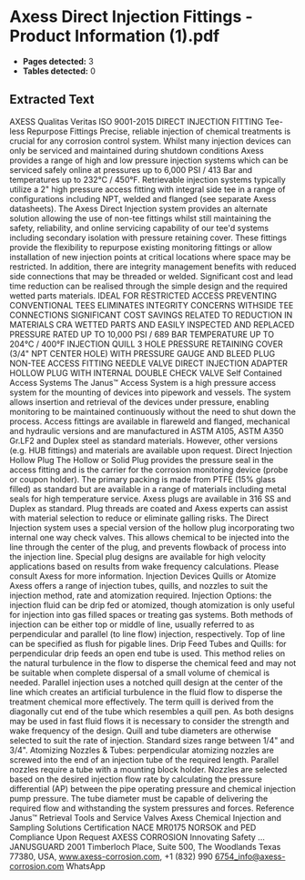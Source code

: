 # Axess Direct Injection Fittings - Product Information (1).pdf

- **Pages detected:** 3
- **Tables detected:** 0

## Extracted Text

AXESS
Qualitas Veritas
ISO 9001-2015
DIRECT INJECTION FITTING
Tee-less Repurpose Fittings
Precise, reliable injection of chemical treatments is crucial for any corrosion control system. Whilst many injection devices can only be serviced and maintained during shutdown conditions Axess provides a range of high and low pressure injection systems which can be serviced safely online at pressures up to 6,000 PSI / 413 Bar and temperatures up to 232°C / 450°F.
Retrievable injection systems typically utilize a 2" high pressure access fitting with integral side tee in a range of configurations including NPT, welded and flanged (see separate Axess datasheets).
The Axess Direct Injection system provides an alternate solution allowing the use of non-tee fittings whilst still maintaining the safety, reliability, and online servicing capability of our tee'd systems including secondary isolation with pressure retaining cover. These fittings provide the flexibility to repurpose existing monitoring fittings or allow installation of new injection points at critical locations where space may be restricted.
In addition, there are integrity management benefits with reduced side connections that may be threaded or welded. Significant cost and lead time reduction can be realised through the simple design and the required wetted parts materials.
IDEAL FOR RESTRICTED ACCESS PREVENTING CONVENTIONAL TEES
ELIMINATES INTEGRITY CONCERNS WITHSIDE TEE CONNECTIONS SIGNIFICANT COST SAVINGS RELATED TO REDUCTION IN MATERIALS
CRA WETTED PARTS AND EASILY INSPECTED AND REPLACED
PRESSURE RATED UP TO 10,000 PSI / 689 BAR TEMPERATURE UP TO 204℃ / 400°F
INJECTION QUILL
3 HOLE PRESSURE RETAINING COVER (3/4" NPT CENTER HOLE) WITH PRESSURE GAUGE AND BLEED PLUG
NON-TEE ACCESS FITTING
NEEDLE VALVE
DIRECT INJECTION ADAPTER
HOLLOW PLUG WITH INTERNAL DOUBLE CHECK VALVE
Self Contained Access Systems
The Janus™ Access System is a high pressure access system for the mounting of devices into pipework and vessels. The system allows insertion and retrieval of the devices under pressure, enabling monitoring to be maintained continuously without the need to shut down the process.
Access fittings are available in flareweld and flanged, mechanical and hydraulic versions and are manufactured in ASTM A105, ASTM A350 Gr.LF2 and Duplex steel as standard materials. However, other versions (e.g. HUB fittings) and materials are available upon request.
Direct Injection Hollow Plug
The Hollow or Solid Plug provides the pressure seal in the access fitting and is the carrier for the corrosion monitoring device (probe or coupon holder). The primary packing is made from PTFE (15% glass filled) as standard but are available in a range of materials including metal seals for high temperature service.
Axess plugs are available in 316 SS and Duplex as standard. Plug threads are coated and Axess experts can assist with material selection to reduce or eliminate galling risks.
The Direct Injection system uses a special version of the hollow plug incorporating two internal one way check valves. This allows chemical to be injected into the line through the center of the plug, and prevents flowback of process into the injection line.
Special plug designs are available for high velocity applications based on results from wake frequency calculations. Please consult Axess for more information.
Injection Devices Quills or Atomize
Axess offers a range of injection tubes, quills, and nozzles to suit the injection method, rate and atomization required.
Injection Options: the injection fluid can be drip fed or atomized, though atomization is only useful for injection into gas filled spaces or treating gas systems. Both methods of injection can be either top or middle of line, usually referred to as perpendicular and parallel (to line flow) injection, respectively. Top of line can be specified as flush for pigable lines.
Drip Feed Tubes and Quills: for perpendicular drip feeds an open end tube is used. This method relies on the natural turbulence in the flow to disperse the chemical feed and may not be suitable when complete dispersal of a small volume of chemical is needed. Parallel injection uses a notched quill design at the center of the line which creates an artificial turbulence in the fluid flow to disperse the treatment chemical more effectively. The term quill is derived from the diagonally cut end of the tube which resembles a quill pen. As both designs may be used in fast fluid flows it is necessary to consider the strength and wake frequency of the design. Quill and tube diameters are otherwise selected to suit the rate of injection. Standard sizes range between 1/4" and 3/4".
Atomizing Nozzles & Tubes: perpendicular atomizing nozzles are screwed into the end of an injection tube of the required length. Parallel nozzles require a tube with a mounting block holder. Nozzles are selected based on the desired injection flow rate by calculating the pressure differential (AP) between the pipe operating pressure and chemical injection pump pressure. The tube diameter must be capable of delivering the required flow and withstanding the system pressures and forces.
Reference
Janus™ Retrieval Tools and Service Valves Axess Chemical Injection and Sampling Solutions
Certification
NACE MR0175 NORSOK and PED Compliance Upon Request
AXESS CORROSION
Innovating Safety ...
JANUSGUARD
2001 Timberloch Place, Suite 500, The Woodlands Texas 77380, USA, www.axess-corrosion.com, +1 (832) 990 6754_info@axess-corrosion.com WhatsApp
